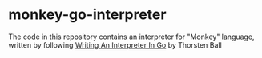 # monkey-go-interpreter

The code in this repository contains an interpreter for "Monkey" language, written by following [Writing An Interpreter In Go](https://interpreterbook.com/) by Thorsten Ball